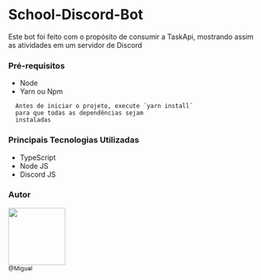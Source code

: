 # School-Discord-Bot

Este bot foi feito com o propósito de
consumir a TaskApi, mostrando assim as atividades
em um servidor de Discord

### Pré-requisitos

<ul>
  <li>Node</li>
  <li>Yarn ou Npm</li>
</ul>

``` 
  Antes de iniciar o projeto, execute ´yarn install´
  para que todas as dependências sejam
  instaladas
```

### Principais Tecnologias Utilizadas

<ul>
  <li>TypeScript </li>
  <li>Node JS </li>
  <li>Discord JS </li>
</ul>


### Autor


[<img src="https://avatars1.githubusercontent.com/miguell-rodrigues" width="115"><br><sub>@Miguel</sub>](https://github.com/miguell-rodrigues)
